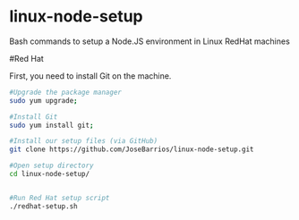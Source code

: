 # linux-node-setup
Bash commands to setup a Node.JS environment in Linux RedHat machines

#Red Hat

First, you need to install Git on the machine.
```bash
#Upgrade the package manager
sudo yum upgrade;

#Install Git
sudo yum install git;

#Install our setup files (via GitHub)
git clone https://github.com/JoseBarrios/linux-node-setup.git

#Open setup directory
cd linux-node-setup/


#Run Red Hat setup script
./redhat-setup.sh
```
